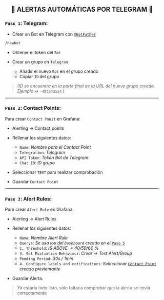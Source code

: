 <h2 align="center"> 🔔 ALERTAS AUTOMÁTICAS POR TELEGRAM 🔔 </h2>

### `Paso 1`: Telegram:

- Crear un Bot en Telegram con [`@BotFather`](https://t.me/BotFather)

```bash
/newbot
```
 
- Obtener el token del `Bot`

- Crear un grupo en `Telegram`
    - Añadir el nuevo `Bot` en el grupo creado
    - Copiar `ID` del grupo
> *(ID se encuentra en la parte final de la URL del nuevo grupo creado. Ejemplo →* `-483543534` *)*

---

### `Paso 2`: Contact Points:

Para crear `Contact Ponit` en Grafana:

- Alerting → Contact points
- Rellenar los siguientes datos:
  
    - `Name`: *Nombre para el Contact Point*
    - `Integration`: *Telegram*
    - `API Token`: *Token Bot de Telegram*
    - `Chat ID`: *ID grupo*

- Seleccionar `TEST` para realizar comprobación
- Guardar `Contact Point`
  
---

### `Paso 3`: Alert Rules:

Para crear `Alert Rule` en Grafana:

- Alerting → Alert Rules
- Rellenar los siguientes datos:

    - `Name`: *Nombre Alert Rule*
    - `Querys`: *Se usa los del `Dashboard` creado en el* [`Paso 5`](https://github.com/Manuelms04/JELLYFIN/blob/main/MainFolder/info/6.md#paso-5-visualizar-m%C3%A9tricas)
    - `C. Threshold`: *IS ABOVE → 40/50/60 %*
    - `3. Set Evaluation Behaviour`: *Crear → Test Alert/Group*
    - `Pending Period`: *30s / 1min*
    - `4. Configure labels and notifications`: *Seleccionar* [`Contact Point`](https://github.com/Manuelms04/JELLYFIN/blob/main/MainFolder/info/8.md#paso-2-contact-points) *creado previemante*

- Guardar Alerta.

> Ya estaría todo listo, solo faltaría comprobar que la alerta se envía correctamente
